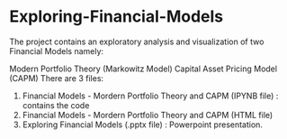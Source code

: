 # Exploring-Financial-Models

The project contains an exploratory analysis and visualization of two Financial Models namely:

Modern Portfolio Theory (Markowitz Model)
Capital Asset Pricing Model (CAPM)
There are 3 files:

1) Financial Models - Mordern Portfolio Theory and CAPM (IPYNB file) : contains the code
2) Financial Models - Mordern Portfolio Theory and CAPM (HTML file)
3) Exploring Financial Models (.pptx file) : Powerpoint presentation.
